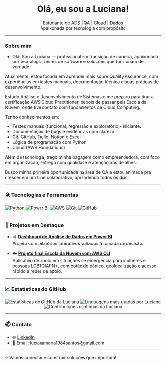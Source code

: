 <h1 align="center"> Olá, eu sou a Luciana!</h1>

<p align="center">
   Estudante de ADS | QA | Cloud | Dados <br>
  Apaixonada por tecnologia com propósito 
</p>

---

### Sobre mim
- Olá! Sou a Luciana — profissional em transição de carreira, apaixonada por tecnologia, testes de software e soluções que funcionam de verdade.

Atualmente, estou focada em aprender mais sobre Quality Assurance, com experiências em testes manuais, documentação técnica e boas práticas de desenvolvimento.

Estudo Análise e Desenvolvimento de Sistemas e me preparo para tirar a certificação AWS Cloud Practitioner, depois de passar pela Escola da Nuvem, onde tive contato com fundamentos de Cloud Computing.

Tenho conhecimentos em:
- Testes manuais (funcional, regressão e exploratório)- iniciante.
- Documentação de bugs e evidências com clareza
- Git, GitHub, Trello, Notion e Excel
- Lógica de programação com Python
- Cloud (AWS Foundations)

 Além da tecnologia, trago minha bagagem como empreendedora, com foco em organização, entrega com qualidade e atenção aos detalhes.

Busco minha primeira oportunidade na área de QA e estou animada pra crescer em um time colaborativo, aprendendo todos os dias.

---

### 🛠️ Tecnologias e Ferramentas

![Python](https://img.shields.io/badge/Python-3776AB?style=flat-square&logo=python&logoColor=white)
![Power BI](https://img.shields.io/badge/Power%20BI-F2C811?style=flat-square&logo=powerbi&logoColor=black)
![AWS](https://img.shields.io/badge/AWS-232F3E?style=flat-square&logo=amazonaws&logoColor=white)
![Git](https://img.shields.io/badge/Git-F05032?style=flat-square&logo=git&logoColor=white)
![GitHub](https://img.shields.io/badge/GitHub-181717?style=flat-square&logo=github&logoColor=white)

---

### 📂 Projetos em Destaque


- 📊 **[Dashboard de Análise de Dados em Power BI](https://github.com/seuusuario/analise-powerbi)**  
  Projeto com relatórios interativos voltados à tomada de decisão.

- ☁️ **[Projeto final Escola da Nuvem com AWS CLI](https://github.com/Luciana-Maria/projeto-chatbot)**  
 Aplicativo de apoio em situações de emergência para mulheres e pessoas LGBTQIAPN+, com botão de pânico, geolocalização e acesso rápido a redes de apoio.

---

### 📈 Estatísticas do GitHub

<p align="center">
  <img src="https://github-readme-stats.vercel.app/api?username=luciana-maria&show_icons=true&theme=radical" alt="Estatísticas do GitHub da Luciana" />
  <img src="https://github-readme-stats.vercel.app/api/top-langs/?username=luciana-maria&layout=compact&theme=radical" alt="Linguagens mais usadas por Luciana" />
  <img src="https://github-readme-streak-stats.herokuapp.com/?user=luciana-maria&theme=radical" alt="Contribuições contínuas da Luciana" />
</p>

---

### 📫 Contato

- 🌐 [LinkedIn](https://www.linkedin.com/in/luciana-santos-maria/)
- 📧 Email: lucianamaria1984santos@gmail.com

---

⭐ Vamos conectar e construir soluções que importam!
